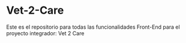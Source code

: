 # Vet-2-Care
Este es el repositorio para todas las funcionalidades Front-End para el proyecto integrador: Vet 2 Care

